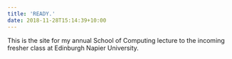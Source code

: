 ```yaml
---
title: 'READY.'
date: 2018-11-28T15:14:39+10:00
---
```


This is the site for my annual School of Computing lecture to the incoming fresher class at Edinburgh Napier University.

